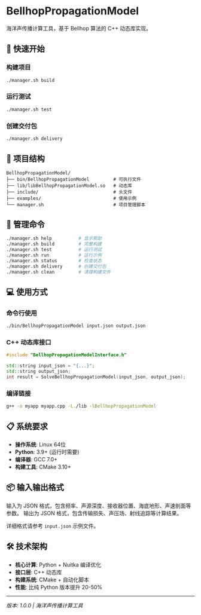 # BellhopPropagationModel

海洋声传播计算工具，基于 Bellhop 算法的 C++ 动态库实现。

## 🚀 快速开始

### 构建项目
```bash
./manager.sh build
```

### 运行测试
```bash
./manager.sh test
```

### 创建交付包
```bash
./manager.sh delivery
```

## 📁 项目结构

```
BellhopPropagationModel/
├── bin/BellhopPropagationModel         # 可执行文件
├── lib/libBellhopPropagationModel.so   # 动态库
├── include/                            # 头文件
├── examples/                           # 使用示例
└── manager.sh                          # 项目管理脚本
```

## 🔧 管理命令

```bash
./manager.sh help          # 显示帮助
./manager.sh build         # 完整构建
./manager.sh test          # 运行测试
./manager.sh run           # 运行示例
./manager.sh status        # 检查状态
./manager.sh delivery      # 创建交付包
./manager.sh clean         # 清理构建文件
```

## 💻 使用方式

### 命令行使用
```bash
./bin/BellhopPropagationModel input.json output.json
```

### C++ 动态库接口
```cpp
#include "BellhopPropagationModelInterface.h"

std::string input_json = "{...}";
std::string output_json;
int result = SolveBellhopPropagationModel(input_json, output_json);
```

### 编译链接
```bash
g++ -o myapp myapp.cpp -L./lib -lBellhopPropagationModel
```

## 📋 系统要求

- **操作系统**: Linux 64位
- **Python**: 3.9+ (运行时需要)
- **编译器**: GCC 7.0+
- **构建工具**: CMake 3.10+

## 📦 输入输出格式

输入为 JSON 格式，包含频率、声源深度、接收器位置、海底地形、声速剖面等参数。
输出为 JSON 格式，包含传输损失、声压场、射线追踪等计算结果。

详细格式请参考 `input.json` 示例文件。

## 🛠️ 技术架构

- **核心计算**: Python + Nuitka 编译优化
- **接口层**: C++ 动态库
- **构建系统**: CMake + 自动化脚本
- **性能**: 比纯 Python 版本提升 20-50%

---
*版本: 1.0.0 | 海洋声传播计算工具*